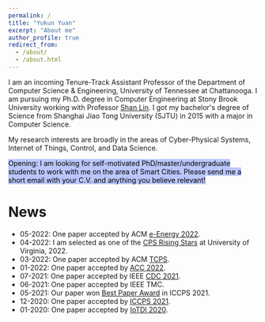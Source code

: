 ```yaml
---
permalink: /
title: "Yukun Yuan"
excerpt: "About me"
author_profile: true
redirect_from: 
  - /about/
  - /about.html
---
```

I am an incoming Tenure-Track Assistant Professor of the Department of Computer Science & Engineering, University of Tennessee at Chattanooga. I am pursuing my Ph.D. degree in Computer Engineering at Stony Brook University working with Professor [Shan Lin](https://www.ece.sunysb.edu/~slin/). I got my bachelor's degree of Science from Shanghai Jiao Tong University (SJTU) in 2015 with a major in Computer Science.

My research interests are broadly in the areas of Cyber-Physical Systems, Internet of Things, Control, and Data Science.


<mark style="background-color: #BAC7FE">Opening: I am looking for self-motivated PhD/master/undergraduate students to work with me on the area of Smart Cities. Please send me a short email with your C.V. and anything you believe relevant!</mark>  

News
======

- 05-2022: One paper accepted by ACM [e-Energy 2022](https://energy.acm.org/conferences/eenergy/2022/index.php).
- 04-2022:  I am selected as one of the [CPS Rising Stars](https://cps-rising-stars2022.com/) at University of Virginia, 2022.
- 03-2022: One paper accepted by ACM [TCPS](https://dl.acm.org/journal/tcps).
- 01-2022: One paper accepted by [ACC 2022](https://acc2022.a2c2.org/). 
- 07-2021: One paper accepted by IEEE [CDC 2021](https://2021.ieeecdc.org/).​
- 06-2021: One paper accepted by IEEE TMC.​
- 05-2021: Our paper won [Best Paper Award](https://iccps.acm.org/2021/program-2/) in ICCPS 2021.​
- 12-2020: One paper accepted by [ICCPS 2021](https://iccps.acm.org/2021/).​
- 01-2020: One paper accepted by [IoTDI 2020](https://conferences.computer.org/iotDI/2020/).
